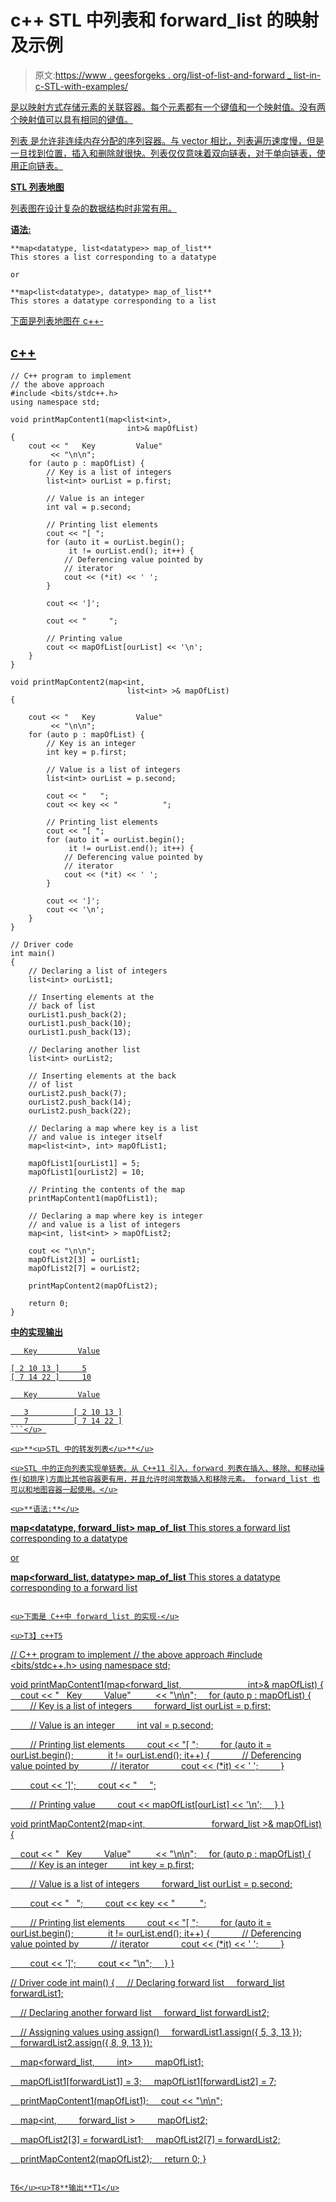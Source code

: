 # c++ STL 中列表和 forward_list 的映射及示例

> 原文:[https://www . geesforgeks . org/list-of-list-and-forward _ list-in-c-STL-with-examples/](https://www.geeksforgeeks.org/map-of-list-and-forward_list-in-c-stl-with-examples/)

[](https://www.geeksforgeeks.org/map-associative-containers-the-c-standard-template-library-stl/)<u>是以映射方式存储元素的关联容器。每个元素都有一个键值和一个映射值。没有两个映射值可以具有相同的键值。</u>

<u>[<u>列表</u>](https://www.geeksforgeeks.org/list-cpp-stl/) 是允许非连续内存分配的序列容器。与 vector 相比，列表遍历速度慢，但是一旦找到位置，插入和删除就很快。列表仅仅意味着双向链表，对于单向链表，使用正向链表。</u>

<u>**<u>STL 列表地图</u>**</u>

<u>列表图在设计复杂的数据结构时非常有用。</u>

<u>**语法:**</u>

```
**map<datatype, list<datatype>> map_of_list** 
This stores a list corresponding to a datatype

or

**map<list<datatype>, datatype> map_of_list**
This stores a datatype corresponding to a list
```

<u>下面是列表地图在 c++-</u>

## <u>c++</u>

```
// C++ program to implement
// the above approach
#include <bits/stdc++.h>
using namespace std;

void printMapContent1(map<list<int>,
                          int>& mapOfList)
{
    cout << "   Key         Value"
         << "\n\n";
    for (auto p : mapOfList) {
        // Key is a list of integers
        list<int> ourList = p.first;

        // Value is an integer
        int val = p.second;

        // Printing list elements
        cout << "[ ";
        for (auto it = ourList.begin();
             it != ourList.end(); it++) {
            // Deferencing value pointed by
            // iterator
            cout << (*it) << ' ';
        }

        cout << ']';

        cout << "     ";

        // Printing value
        cout << mapOfList[ourList] << '\n';
    }
}

void printMapContent2(map<int,
                          list<int> >& mapOfList)
{

    cout << "   Key         Value"
         << "\n\n";
    for (auto p : mapOfList) {
        // Key is an integer
        int key = p.first;

        // Value is a list of integers
        list<int> ourList = p.second;

        cout << "   ";
        cout << key << "          ";

        // Printing list elements
        cout << "[ ";
        for (auto it = ourList.begin();
             it != ourList.end(); it++) {
            // Deferencing value pointed by
            // iterator
            cout << (*it) << ' ';
        }

        cout << ']';
        cout << '\n';
    }
}

// Driver code
int main()
{
    // Declaring a list of integers
    list<int> ourList1;

    // Inserting elements at the
    // back of list
    ourList1.push_back(2);
    ourList1.push_back(10);
    ourList1.push_back(13);

    // Declaring another list
    list<int> ourList2;

    // Inserting elements at the back
    // of list
    ourList2.push_back(7);
    ourList2.push_back(14);
    ourList2.push_back(22);

    // Declaring a map where key is a list
    // and value is integer itself
    map<list<int>, int> mapOfList1;

    mapOfList1[ourList1] = 5;
    mapOfList1[ourList2] = 10;

    // Printing the contents of the map
    printMapContent1(mapOfList1);

    // Declaring a map where key is integer
    // and value is a list of integers
    map<int, list<int> > mapOfList2;

    cout << "\n\n";
    mapOfList2[3] = ourList1;
    mapOfList2[7] = ourList2;

    printMapContent2(mapOfList2);

    return 0;
}
```

<u>**中的实现输出**

```
   Key         Value

[ 2 10 13 ]     5
[ 7 14 22 ]     10

   Key         Value

   3          [ 2 10 13 ]
   7          [ 7 14 22 ]
```</u> 

<u>**<u>STL 中的转发列表</u>**</u>

<u>STL 中的正向列表实现单链表。从 C++11 引入，forward 列表在插入、移除、和移动操作(如排序)方面比其他容器更有用，并且允许时间常数插入和移除元素。 forward_list 也可以和地图容器一起使用。</u>

<u>**语法:**</u>

```
**map<datatype, forward_list<datatype>> map_of_list**
This stores a forward list corresponding to a datatype

or

**map<forward_list<datatype>, datatype> map_of_list**
This stores a datatype corresponding to a forward list
```

<u>下面是 C++中 forward_list 的实现-</u>

<u>T3】c++T5

```
// C++ program to implement
// the above approach
#include <bits/stdc++.h>
using namespace std;

void printMapContent1(map<forward_list<int>,
                          int>& mapOfList)
{
    cout << "   Key         Value"
         << "\n\n";
    for (auto p : mapOfList) {
        // Key is a list of integers
        forward_list<int> ourList = p.first;

        // Value is an integer
        int val = p.second;

        // Printing list elements
        cout << "[ ";
        for (auto it = ourList.begin();
             it != ourList.end(); it++) {
            // Deferencing value pointed by
            // iterator
            cout << (*it) << ' ';
        }

        cout << ']';
        cout << "     ";

        // Printing value
        cout << mapOfList[ourList] << '\n';
    }
}

void printMapContent2(map<int,
                          forward_list<int> >& mapOfList)
{

    cout << "   Key         Value"
         << "\n\n";
    for (auto p : mapOfList) {
        // Key is an integer
        int key = p.first;

        // Value is a list of integers
        forward_list<int> ourList = p.second;

        cout << "   ";
        cout << key << "          ";

        // Printing list elements
        cout << "[ ";
        for (auto it = ourList.begin();
             it != ourList.end(); it++) {
            // Deferencing value pointed by
            // iterator
            cout << (*it) << ' ';
        }

        cout << ']';
        cout << "\n";
    }
}

// Driver code
int main()
{
    // Declaring forward list
    forward_list<int> forwardList1;

    // Declaring another forward list
    forward_list<int> forwardList2;

    // Assigning values using assign()
    forwardList1.assign({ 5, 3, 13 });
    forwardList2.assign({ 8, 9, 13 });

    map<forward_list<int>,
        int>
        mapOfList1;

    mapOfList1[forwardList1] = 3;
    mapOfList1[forwardList2] = 7;

    printMapContent1(mapOfList1);
    cout << "\n\n";

    map<int,
        forward_list<int> >
        mapOfList2;

    mapOfList2[3] = forwardList1;
    mapOfList2[7] = forwardList2;

    printMapContent2(mapOfList2);
    return 0;
}
```

T6</u><u>T8**输出**T1</u>